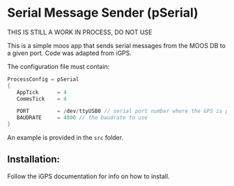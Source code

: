 Serial Message Sender (pSerial)
================
THIS IS STILL A WORK IN PROCESS, DO NOT USE

This is a simple moos app that sends serial messages from the MOOS DB to a given port. Code was adapted from iGPS.


The configuration file must contain:
```C++
ProcessConfig = pSerial
{
   AppTick   	= 4
   CommsTick 	= 4

   PORT  		= /dev/ttyUSB0 // serial port number where the GPS is plugged in
   BAUDRATE 	= 4800 // the baudrate to use
}
```
An example is provided in the `src` folder.

## Installation:
Follow the iGPS documentation for info on how to install.
